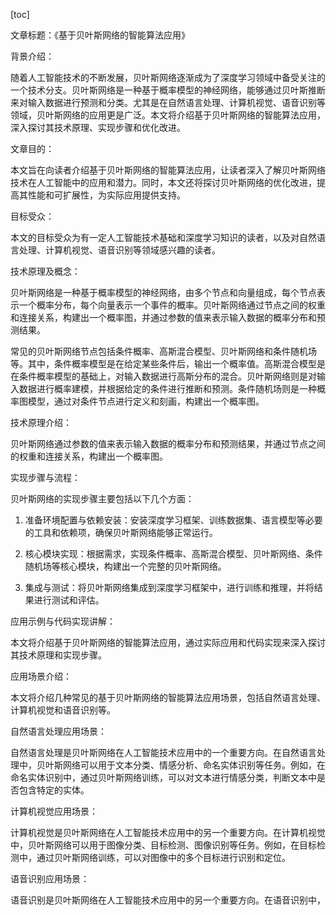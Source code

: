 
[toc]                    
                
                
文章标题：《基于贝叶斯网络的智能算法应用》

背景介绍：

随着人工智能技术的不断发展，贝叶斯网络逐渐成为了深度学习领域中备受关注的一个技术分支。贝叶斯网络是一种基于概率模型的神经网络，能够通过贝叶斯推断来对输入数据进行预测和分类。尤其是在自然语言处理、计算机视觉、语音识别等领域，贝叶斯网络的应用更是广泛。本文将介绍基于贝叶斯网络的智能算法应用，深入探讨其技术原理、实现步骤和优化改进。

文章目的：

本文旨在向读者介绍基于贝叶斯网络的智能算法应用，让读者深入了解贝叶斯网络技术在人工智能中的应用和潜力。同时，本文还将探讨贝叶斯网络的优化改进，提高其性能和可扩展性，为实际应用提供支持。

目标受众：

本文的目标受众为有一定人工智能技术基础和深度学习知识的读者，以及对自然语言处理、计算机视觉、语音识别等领域感兴趣的读者。

技术原理及概念：

贝叶斯网络是一种基于概率模型的神经网络，由多个节点和向量组成，每个节点表示一个概率分布，每个向量表示一个事件的概率。贝叶斯网络通过节点之间的权重和连接关系，构建出一个概率图，并通过参数的值来表示输入数据的概率分布和预测结果。

常见的贝叶斯网络节点包括条件概率、高斯混合模型、贝叶斯网络和条件随机场等。其中，条件概率模型是在给定某些条件后，输出一个概率值。高斯混合模型是在条件概率模型的基础上，对输入数据进行高斯分布的混合。贝叶斯网络则是对输入数据进行概率建模，并根据给定的条件进行推断和预测。条件随机场则是一种概率图模型，通过对条件节点进行定义和刻画，构建出一个概率图。

技术原理介绍：

贝叶斯网络通过参数的值来表示输入数据的概率分布和预测结果，并通过节点之间的权重和连接关系，构建出一个概率图。

实现步骤与流程：

贝叶斯网络的实现步骤主要包括以下几个方面：

1. 准备环境配置与依赖安装：安装深度学习框架、训练数据集、语言模型等必要的工具和依赖项，确保贝叶斯网络能够正常运行。

2. 核心模块实现：根据需求，实现条件概率、高斯混合模型、贝叶斯网络、条件随机场等核心模块，构建出一个完整的贝叶斯网络。

3. 集成与测试：将贝叶斯网络集成到深度学习框架中，进行训练和推理，并将结果进行测试和评估。

应用示例与代码实现讲解：

本文将介绍基于贝叶斯网络的智能算法应用，通过实际应用和代码实现来深入探讨其技术原理和实现步骤。

应用场景介绍：

本文将介绍几种常见的基于贝叶斯网络的智能算法应用场景，包括自然语言处理、计算机视觉和语音识别等。

自然语言处理应用场景：

自然语言处理是贝叶斯网络在人工智能技术应用中的一个重要方向。在自然语言处理中，贝叶斯网络可以用于文本分类、情感分析、命名实体识别等任务。例如，在命名实体识别中，通过贝叶斯网络训练，可以对文本进行情感分类，判断文本中是否包含特定的实体。

计算机视觉应用场景：

计算机视觉是贝叶斯网络在人工智能技术应用中的另一个重要方向。在计算机视觉中，贝叶斯网络可以用于图像分类、目标检测、图像识别等任务。例如，在目标检测中，通过贝叶斯网络训练，可以对图像中的多个目标进行识别和定位。

语音识别应用场景：

语音识别是贝叶斯网络在人工智能技术应用中的另一个重要方向。在语音识别中，

